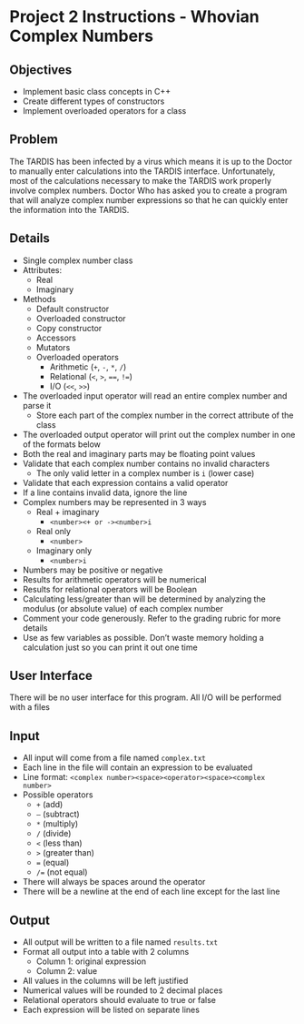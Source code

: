 # Project 2 Instructions - Whovian Complex Numbers
## Objectives
* Implement basic class concepts in C++
* Create different types of constructors
* Implement overloaded operators for a class

## Problem
The TARDIS has been infected by a virus which means it is up to the Doctor to manually enter calculations into the TARDIS interface. Unfortunately, most of the calculations necessary to make the TARDIS work properly involve complex numbers. Doctor Who has asked you to create a program that will analyze complex number expressions so that he can quickly enter the information into the TARDIS.

## Details
* Single complex number class
* Attributes:
  * Real
  * Imaginary
* Methods
  * Default constructor
  * Overloaded constructor
  * Copy constructor
  * Accessors
  * Mutators
  * Overloaded operators
    * Arithmetic (`+`, `-`, `*`, `/`)
    * Relational (`<`, `>`, `==`, `!=`)
    * I/O (`<<`, `>>`)
* The overloaded input operator will read an entire complex number and parse it
  * Store each part of the complex number in the correct attribute of the class
* The overloaded output operator will print out the complex number in one of the formats below
* Both the real and imaginary parts may be floating point values
* Validate that each complex number contains no invalid characters
  * The only valid letter in a complex number is `i` (lower case)
* Validate that each expression contains a valid operator
* If a line contains invalid data, ignore the line
* Complex numbers may be represented in 3 ways
  * Real + imaginary
    * `<number><+ or -><number>i`
  * Real only
    * `<number>`
  * Imaginary only
    * `<number>i`
* Numbers may be positive or negative
* Results for arithmetic operators will be numerical
* Results for relational operators will be Boolean
* Calculating less/greater than will be determined by analyzing the modulus (or absolute value) of
each complex number
* Comment your code generously. Refer to the grading rubric for more details
* Use as few variables as possible. Don’t waste memory holding a calculation just so you can print
it out one time

## User Interface
There will be no user interface for this program. All I/O will be performed with a files

## Input
* All input will come from a file named `complex.txt`
* Each line in the file will contain an expression to be evaluated
* Line format: `<complex number><space><operator><space><complex number>`
* Possible operators
  * `+` (add)
  * `–` (subtract)
  * `*` (multiply)
  * `/` (divide)
  * `<` (less than)
  * `>` (greater than)
  * `=` (equal)
  * `/=` (not equal)
* There will always be spaces around the operator
* There will be a newline at the end of each line except for the last line

## Output
* All output will be written to a file named `results.txt`
* Format all output into a table with 2 columns
  * Column 1: original expression
  * Column 2: value
* All values in the columns will be left justified
* Numerical values will be rounded to 2 decimal places
* Relational operators should evaluate to true or false
* Each expression will be listed on separate lines
